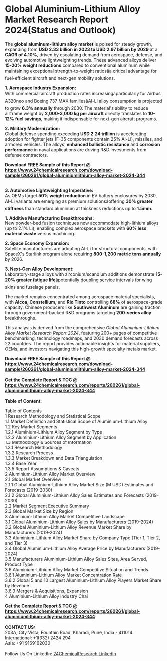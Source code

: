 <h1>Global Aluminium-Lithium Alloy Market Research Report 2024(Status and Outlook)</h1><p>The <strong>global aluminum-lithium alloy market</strong> is poised for steady growth, expanding from <strong>USD 2.33 billion in 2023 to USD 2.97 billion by 2029</strong> at a <strong>CAGR of 4.10%</strong>, driven by escalating demand from aerospace, defense, and evolving automotive lightweighting trends. These advanced alloys deliver <strong>15-20% weight reductions</strong> compared to conventional aluminum while maintaining exceptional strength-to-weight ratiosâa critical advantage for fuel-efficient aircraft and next-gen mobility solutions.</p><p><strong>1. Aerospace Industry Expansion:</strong><br>
With commercial aircraft production rates increasingâparticularly for Airbus A320neo and Boeing 737 MAX familiesâAl-Li alloy consumption is projected to grow <strong>6.3% annually</strong> through 2030. The material's ability to reduce airframe weight by <strong>2,000-3,000 kg per aircraft</strong> directly translates to <strong>10-12% fuel savings</strong>, making it indispensable for next-gen aircraft programs.</p><p><strong>2. Military Modernization:</strong><br>
Global defense spending exceeding <strong>USD 2.24 trillion</strong> is accelerating adoption for fighter jets (F-35 components contain 25% Al-Li), missiles, and armored vehicles. The alloys' <strong>enhanced ballistic resistance</strong> and <strong>corrosion performance</strong> in naval applications are driving R&amp;D investments from defense contractors.</p><div><b>Download FREE Sample of this Report @ 
            <a href="https://www.24chemicalresearch.com/download-sample/260261/global-aluminiumlithium-alloy-market-2024-344">
            https://www.24chemicalresearch.com/download-sample/260261/global-aluminiumlithium-alloy-market-2024-344</a></b></div><br><p><strong>3. Automotive Lightweighting Imperative:</strong><br>
As OEMs target <strong>50% weight reduction</strong> in EV battery enclosures by 2030, Al-Li variants are emerging as premium solutionsâoffering <strong>30% greater stiffness</strong> than standard aluminum at thickness reductions up to <strong>1.5mm</strong>.</p><p><strong>1. Additive Manufacturing Breakthroughs:</strong><br>
New powder-bed fusion techniques now accommodate high-lithium alloys (up to 2.1% Li), enabling complex aerospace brackets with <strong>60% less material waste</strong> versus machining.</p><p><strong>2. Space Economy Expansion:</strong><br>
Satellite manufacturers are adopting Al-Li for structural components, with SpaceX's Starlink program alone requiring <strong>800-1,200 metric tons annually</strong> by 2026.</p><p><strong>3. Next-Gen Alloy Development:</strong><br>
Laboratory-stage alloys with zirconium/scandium additions demonstrate <strong>15-20% greater fatigue life</strong>âpotentially doubling service intervals for wing skins and fuselage panels.</p><p>The market remains concentrated among aerospace material specialists, with <strong>Alcoa, Constellium,</strong> and <strong>Rio Tinto</strong> controlling <strong>68%</strong> of aerospace-grade capacity. Chinese producers like <strong>Southwest Aluminum</strong> are gaining traction through government-backed R&amp;D programs targeting <strong>200-series alloy</strong> breakthroughs.</p><p>This analysis is derived from the comprehensive <em>Global Aluminium-Lithium Alloy Market Research Report 2024</em>, featuring 200+ pages of competitive benchmarking, technology roadmaps, and 2030 demand forecasts across 22 countries. The report provides actionable insights for material suppliers, OEMs, and investors navigating this high-growth specialty metals market.</p><div><b>Download FREE Sample of this Report @ 
            <a href="https://www.24chemicalresearch.com/download-sample/260261/global-aluminiumlithium-alloy-market-2024-344">
            https://www.24chemicalresearch.com/download-sample/260261/global-aluminiumlithium-alloy-market-2024-344</a></b></div><br><div><b>Get the Complete Report & TOC @ 
            <a href="https://www.24chemicalresearch.com/reports/260261/global-aluminiumlithium-alloy-market-2024-344">
            https://www.24chemicalresearch.com/reports/260261/global-aluminiumlithium-alloy-market-2024-344</a></b></div><br>
            <b>Table of Content:</b><p>Table of Contents<br />
1 Research Methodology and Statistical Scope<br />
1.1 Market Definition and Statistical Scope of Aluminium-Lithium Alloy<br />
1.2 Key Market Segments<br />
1.2.1 Aluminium-Lithium Alloy Segment by Type<br />
1.2.2 Aluminium-Lithium Alloy Segment by Application<br />
1.3 Methodology & Sources of Information<br />
1.3.1 Research Methodology<br />
1.3.2 Research Process<br />
1.3.3 Market Breakdown and Data Triangulation<br />
1.3.4 Base Year<br />
1.3.5 Report Assumptions & Caveats<br />
2 Aluminium-Lithium Alloy Market Overview<br />
2.1 Global Market Overview<br />
2.1.1 Global Aluminium-Lithium Alloy Market Size (M USD) Estimates and Forecasts (2019-2030)<br />
2.1.2 Global Aluminium-Lithium Alloy Sales Estimates and Forecasts (2019-2030)<br />
2.2 Market Segment Executive Summary<br />
2.3 Global Market Size by Region<br />
3 Aluminium-Lithium Alloy Market Competitive Landscape<br />
3.1 Global Aluminium-Lithium Alloy Sales by Manufacturers (2019-2024)<br />
3.2 Global Aluminium-Lithium Alloy Revenue Market Share by Manufacturers (2019-2024)<br />
3.3 Aluminium-Lithium Alloy Market Share by Company Type (Tier 1, Tier 2, and Tier 3)<br />
3.4 Global Aluminium-Lithium Alloy Average Price by Manufacturers (2019-2024)<br />
3.5 Manufacturers Aluminium-Lithium Alloy Sales Sites, Area Served, Product Type<br />
3.6 Aluminium-Lithium Alloy Market Competitive Situation and Trends<br />
3.6.1 Aluminium-Lithium Alloy Market Concentration Rate<br />
3.6.2 Global 5 and 10 Largest Aluminium-Lithium Alloy Players Market Share by Revenue<br />
3.6.3 Mergers & Acquisitions, Expansion<br />
4 Aluminium-Lithium Alloy Industry Chai</p><div><b>Get the Complete Report & TOC @ 
            <a href="https://www.24chemicalresearch.com/reports/260261/global-aluminiumlithium-alloy-market-2024-344">
            https://www.24chemicalresearch.com/reports/260261/global-aluminiumlithium-alloy-market-2024-344</a></b></div><br><b>CONTACT US:</b><br>
            203A, City Vista, Fountain Road, Kharadi, Pune, India - 411014<br>
            International: +1(332) 2424 294<br>
            Asia: +91 9169162030 <br><br>
            Follow Us On LinkedIn: <a href="https://www.linkedin.com/company/24chemicalresearch/">24ChemicalResearch LinkedIn</a>